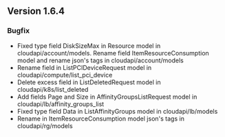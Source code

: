 ## Version 1.6.4

### Bugfix
- Fixed type field DiskSizeMax in Resource model in cloudapi/account/models. Rename field ItemResourceConsumption model and rename json's tags in cloudapi/account/models
- Rename field in ListPCIDeviceRequest model in cloudapi/compute/list_pci_device
- Delete excess field in ListDeletedRequest model in cloudapi/k8s/list_deleted
- Add fields Page and Size in AffinityGroupsListRequest model in cloudapi/lb/affinity_groups_list
- Fixed type field Data in ListAffinityGroups model in cloudapi/lb/models
- Rename in ItemResourceConsumption model json's tags in cloudapi/rg/models
